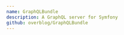```yaml
---
name: GraphQLBundle
description: A GraphQL server for Symfony
github: overblog/GraphQLBundle
---
```


